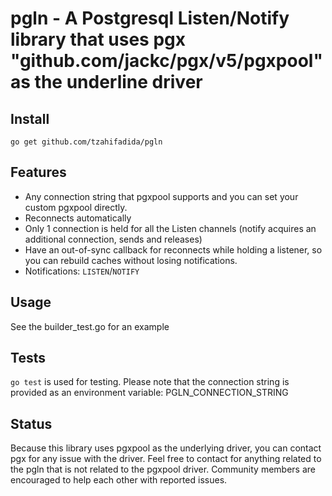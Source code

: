 # pgln - A Postgresql Listen/Notify library that uses pgx "github.com/jackc/pgx/v5/pgxpool" as the underline driver

## Install

	go get github.com/tzahifadida/pgln

## Features

* Any connection string that pgxpool supports and you can set your custom pgxpool directly.
* Reconnects automatically
* Only 1 connection is held for all the Listen channels (notify acquires an additional connection, sends and releases)
* Have an out-of-sync callback for reconnects while holding a listener, so you can rebuild caches without losing notifications. 
* Notifications: `LISTEN`/`NOTIFY`

## Usage

See the builder_test.go for an example

## Tests

`go test` is used for testing. Please note that the connection string is provided as an environment variable: PGLN_CONNECTION_STRING

## Status

Because this library uses pgxpool as the underlying driver, you can contact pgx for any issue with the driver.
Feel free to contact for anything related to the pgln that is not related to the pgxpool driver.
Community members are encouraged to help each other with reported issues.